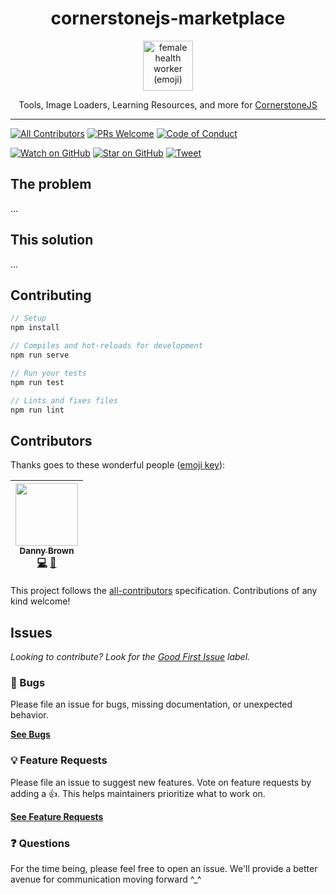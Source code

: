 <div align="center">
<h1>cornerstonejs-marketplace</h1>

<a href="https://www.emojione.com/emoji/1f469-2695">
<img height="80" width="80" alt="female health worker (emoji)" src="https://raw.githubusercontent.com/dannyrb/cornerstonejs-marketplace/master/other/female_health_worker.png" />
</a>

<p>Tools, Image Loaders, Learning Resources, and more for <a href="https://github.com/cornerstonejs/cornerstone">CornerstoneJS</a></p>
</div>

<hr />

<!-- prettier-ignore-start -->
<!-- TODO: Build + Coverage -->
[![All Contributors](https://img.shields.io/badge/all_contributors-1-orange.svg?style=flat-square)](#contributors)
[![PRs Welcome][prs-badge]][prs] [![Code of Conduct][coc-badge]][coc]

[![Watch on GitHub][github-watch-badge]][github-watch]
[![Star on GitHub][github-star-badge]][github-star]
[![Tweet][twitter-badge]][twitter]
<!-- prettier-ignore-end -->

<!-- TODO: Pull Quote -->

## The problem

...

## This solution

...

## Contributing

```js
// Setup
npm install

// Compiles and hot-reloads for development
npm run serve

// Run your tests
npm run test

// Lints and fixes files
npm run lint
```

## Contributors

Thanks goes to these wonderful people ([emoji key][emojis]):

<!-- ALL-CONTRIBUTORS-LIST:START - Do not remove or modify this section -->
<!-- prettier-ignore -->
| [<img src="https://avatars1.githubusercontent.com/u/5797588?v=4" width="100px;"/><br /><sub><b>Danny Brown</b></sub>](http://dannyrb.com/)<br />[💻](https://github.com/dannyrb/cornerstonejs-marketplace/commits?author=dannyrb "Code") [🎨](#design-dannyrb "Design") |
| :---: |
<!-- ALL-CONTRIBUTORS-LIST:END -->

This project follows the [all-contributors][all-contributors] specification.
Contributions of any kind welcome!

## Issues

_Looking to contribute? Look for the [Good First Issue][good-first-issue]
label._

### 🐛 Bugs

Please file an issue for bugs, missing documentation, or unexpected behavior.

[**See Bugs**][bugs]

### 💡 Feature Requests

Please file an issue to suggest new features. Vote on feature requests by adding
a 👍. This helps maintainers prioritize what to work on.

[**See Feature Requests**][requests]

### ❓ Questions

For the time being, please feel free to open an issue. We'll provide a better
avenue for communication moving forward ^_^

<!--
Links:
-->

<!-- prettier-ignore-start -->

[prs-badge]: https://img.shields.io/badge/PRs-welcome-brightgreen.svg?style=flat-square
[prs]: http://makeapullrequest.com
[coc-badge]: https://img.shields.io/badge/code%20of-conduct-ff69b4.svg?style=flat-square
[coc]: https://github.com/dannyrb/cornerstonejs-marketplace/blob/master/CODE_OF_CONDUCT.md
[github-watch-badge]: https://img.shields.io/github/watchers/dannyrb/cornerstonejs-marketplace.svg?style=social
[github-watch]: https://github.com/dannyrb/cornerstonejs-marketplace/watchers
[github-star-badge]: https://img.shields.io/github/stars/dannyrb/cornerstonejs-marketplace.svg?style=social
[github-star]: https://github.com/dannyrb/cornerstonejs-marketplace/stargazers
[emojis]: https://github.com/kentcdodds/all-contributors#emoji-key
[all-contributors]: https://github.com/kentcdodds/all-contributors
[twitter]: https://twitter.com/intent/tweet?text=Check%20out%20cornerstonejs-marketplace%20by%20%40dannyrb%20https%3A%2F%2Fgithub.com%2Fdannyrb%2Fcornerstonejs-marketplace%20%F0%9F%91%8D
[twitter-badge]: https://img.shields.io/twitter/url/https/github.com/dannyrb/cornerstonejs-marketplace.svg?style=social
[bugs]: https://github.com/dannyrb/cornerstonejs-marketplace/issues?q=is%3Aissue+is%3Aopen+label%3Abug+sort%3Acreated-desc
[requests]: https://github.com/dannyrb/cornerstonejs-marketplace/issues?q=is%3Aissue+sort%3Areactions-%2B1-desc+label%3Aenhancement+is%3Aopen
[good-first-issue]: https://github.com/dannyrb/cornerstonejs-marketplace/issues?utf8=✓&q=is%3Aissue+is%3Aopen+sort%3Areactions-%2B1-desc+label%3A"good+first+issue"+

<!-- prettier-ignore-end -->